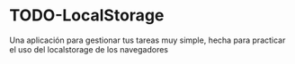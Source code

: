 # TODO-LocalStorage
Una aplicación para gestionar tus tareas muy simple, hecha para practicar el uso del localstorage de los navegadores
